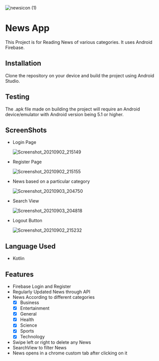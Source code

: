 
![newsicon (1)](https://user-images.githubusercontent.com/75535031/131889569-4f75a99f-1346-47f4-8211-7f8ec523705b.png)


# News App

This Project is for Reading News of various categories.
It uses Android Firebase.



## Installation

Clone the repository on your device and build the project using Android Studio.


## Testing
The .apk file made on building the project will require an Android device/emulator with Android version being 5.1 or higher.


## ScreenShots

- Login Page

  ![Screenshot_20210902_215149](https://user-images.githubusercontent.com/75535031/131889181-645739b6-c2fa-43f4-b87b-4b7550334ac8.jpg)


- Register Page

  ![Screenshot_20210902_215155](https://user-images.githubusercontent.com/75535031/131889352-5a10e785-7cab-4cf0-9883-f639c1df3331.jpg)
  

- News based on a particular category

  ![Screenshot_20210903_204750](https://user-images.githubusercontent.com/75535031/132029928-63cac07f-6096-454e-85fe-3f425590624b.jpg)
  
  
- Search View

  ![Screenshot_20210903_204818](https://user-images.githubusercontent.com/75535031/132029820-75c5869c-70a3-4d4f-8652-eabebe142c60.jpg)
  
- Logout Button

  ![Screenshot_20210902_215232](https://user-images.githubusercontent.com/75535031/131888992-6d1242d2-82b4-4dd4-a6e8-064bee29257c.jpg)


## Language Used

- Kotlin



## Features

- Firebase Login and Register
- Regularly Updated News through API
- News According to different categories
    - [x] Business
    - [x] Entertainment
    - [x] General
    - [x] Health
    - [x] Science
    - [x] Sports
    - [x] Technology
- Swipe left or right to delete any News
- SearchView to filter News
- News opens in a chrome custom tab after clicking on it
  
  
